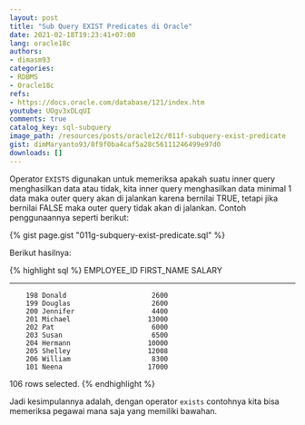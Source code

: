 ```yaml
---
layout: post
title: "Sub Query EXIST Predicates di Oracle"
date: 2021-02-18T19:23:41+07:00
lang: oracle18c
authors:
- dimasm93
categories:
- RDBMS
- Oracle18c
refs: 
- https://docs.oracle.com/database/121/index.htm
youtube: UOgv3xDLqUI
comments: true
catalog_key: sql-subquery
image_path: /resources/posts/oracle12c/011f-subquery-exist-predicate
gist: dimMaryanto93/8f9f0ba4caf5a28c56111246499e97d0
downloads: []
---
```


Operator `EXISTS` digunakan untuk memeriksa apakah suatu inner query menghasilkan data atau tidak, kita inner query menghasilkan data minimal 1 data maka outer query akan di jalankan karena bernilai TRUE, tetapi jika bernilai FALSE maka outer query tidak akan di jalankan. Contoh penggunaannya seperti berikut:

<!--more-->

{% gist page.gist "011g-subquery-exist-predicate.sql" %}

Berikut hasilnya:

{% highlight sql %}
EMPLOYEE_ID FIRST_NAME               SALARY
----------- -------------------- ----------
        198 Donald                     2600
        199 Douglas                    2600
        200 Jennifer                   4400
        201 Michael                   13000
        202 Pat                        6000
        203 Susan                      6500
        204 Hermann                   10000
        205 Shelley                   12008
        206 William                    8300
        101 Neena                     17000

106 rows selected.
{% endhighlight %}

Jadi kesimpulannya adalah, dengan operator `exists` contohnya kita bisa memeriksa pegawai mana saja yang memiliki bawahan. 